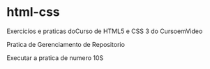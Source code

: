 # html-css
 Exercicíos e praticas doCurso de HTML5 e CSS 3 do CursoemVideo 

 Pratica de Gerenciamento de Repositorio

 <a hreaf= "https://joaovitorpaivalopes.github.io/html-css/pratica/p010/desafio.html"> Executar a pratica de numero 10</a>S

